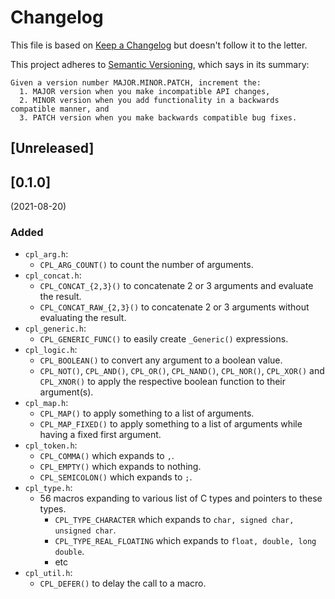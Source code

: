 # Changelog

This file is based on [Keep a Changelog](https://keepachangelog.com/en/1.0.0/) but
doesn't follow it to the letter.

This project adheres to [Semantic Versioning](https://semver.org/spec/v2.0.0.html),
which says in its summary:

    Given a version number MAJOR.MINOR.PATCH, increment the:
      1. MAJOR version when you make incompatible API changes,
      2. MINOR version when you add functionality in a backwards compatible manner, and
      3. PATCH version when you make backwards compatible bug fixes.

## [Unreleased]

## [0.1.0]

(2021-08-20)

### Added

- `cpl_arg.h`:
  - `CPL_ARG_COUNT()` to count the number of arguments.
- `cpl_concat.h`:
  - `CPL_CONCAT_{2,3}()` to concatenate 2 or 3 arguments and evaluate the result.
  - `CPL_CONCAT_RAW_{2,3}()` to concatenate 2 or 3 arguments without evaluating the result.
- `cpl_generic.h`:
  - `CPL_GENERIC_FUNC()` to easily create `_Generic()` expressions.
- `cpl_logic.h`:
  - `CPL_BOOLEAN()` to convert any argument to a boolean value.
  - `CPL_NOT()`, `CPL_AND()`, `CPL_OR()`, `CPL_NAND()`, `CPL_NOR()`, `CPL_XOR()`
    and `CPL_XNOR()` to apply the respective boolean function to their argument(s).
- `cpl_map.h`:
  - `CPL_MAP()` to apply something to a list of arguments.
  - `CPL_MAP_FIXED()` to apply something to a list of arguments while having a fixed first argument.
- `cpl_token.h`:
  - `CPL_COMMA()` which expands to `,`.
  - `CPL_EMPTY()` which expands to nothing.
  - `CPL_SEMICOLON()` which expands to `;`.
- `cpl_type.h`:
  - 56 macros expanding to various list of C types and pointers to these types.
    - `CPL_TYPE_CHARACTER` which expands to `char, signed char, unsigned char`.
    - `CPL_TYPE_REAL_FLOATING` which expands to `float, double, long double`.
    - etc
- `cpl_util.h`:
  - `CPL_DEFER()` to delay the call to a macro.
